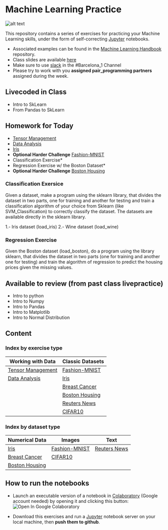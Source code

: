 # Machine Learning Practice

![alt text](https://pbs.twimg.com/media/D8Ud_iFVUAA_mr4.jpg)

This repository contains a series of exercises for practicing your Machine Learning skills, under the form of self-correcting [Jupyter](https://jupyter.org/) notebooks.

- Associated examples can be found in the [Machine Learning Handbook](https://github.com/bpesquet/machine-learning-handbook) repository.
- Class slides are available [here](https://docs.google.com/presentation/d/1OaYTXepuhoJFtB-Vq6SrHEXLPlsnOc0Nn9npx_lz500/edit?usp=sharing)
- Make sure to use [slack](https://akademyai.slack.com/) in the #Barcelona_1 Channel
- Please try to work with you **assigned pair_programming partners** assigned during the week. 

## Livecoded in Class
- Intro to SkLearn 
- From Pandas to SkLearn

## Homework for Today
- [Tensor Management](http://github.com/jcllobet/akademy_lectures/blob/master/3rd_week/3_Intro_to_ML/01_Tensor_Management.ipynb)
- [Data Analysis](https://github.com/jcllobet/akademy_lectures/blob/master/3rd_week/3_Intro_to_ML/02_Data_Analysis.ipynb)
- [Iris](https://github.com/jcllobet/akademy_lectures/blob/master/3rd_week/3_Intro_to_ML/classic-datasets/Iris.ipynb)
- **Optional Harder Challenge** [Fashion-MNIST](https://github.com/jcllobet/akademy_lectures/blob/master/3rd_week/3_Intro_to_ML/classic-datasets/Fashion_MNIST.ipynb)
- Classification Exercise*
- Regression Exercise w/ the Boston Dataset*
- **Optional Harder Challenge** [Boston Housing](https://github.com/jcllobet/akademy_lectures/blob/master/3rd_week/3_Intro_to_ML/classic-datasets/Boston_Housing.ipynb)

### Classification Exersice
Given a dataset, make a program using the sklearn library, that divides the dataset in two parts, one for training and another for testing and train a classification algorithm of your choice from Sklearn (like SVM_Classification) to correctly classify the dataset. The datasets are available directly in the sklearn library. 

1.- Iris dataset (load_iris)
2.- Wine dataset (load_wine)


### Regression Exercise
Given the Boston dataset (load_boston), do a program using the library sklearn, that divides the dataset in two parts (one for training and another one for testing) and train the algorithm of regression to predict the housing prices given the missing values. 

## Available to review (from past class livepractice)
- Intro to python
- Intro to Numpy
- Intro to Pandas
- Intro to Matplotlib
- Intro to Normal Distribution

## Content

### Index by exercise type

|Working with Data|Classic Datasets|
|-|-|
|[Tensor Management](http://github.com/jcllobet/akademy_lectures/blob/master/3rd_week/3_Intro_to_ML/01_Tensor_Management.ipynb)|[Fashion-MNIST](https://github.com/jcllobet/akademy_lectures/blob/master/3rd_week/3_Intro_to_ML/classic-datasets/Fashion_MNIST.ipynb)|
|[Data Analysis](https://github.com/jcllobet/akademy_lectures/blob/master/3rd_week/3_Intro_to_ML/02_Data_Analysis.ipynb)|[Iris](https://github.com/jcllobet/akademy_lectures/blob/master/3rd_week/3_Intro_to_ML/classic-datasets/Iris.ipynb)||
||[Breast Cancer](https://github.com/jcllobet/akademy_lectures/blob/master/3rd_week/3_Intro_to_ML/classic-datasets/Breast_Cancer.ipynb)||
||[Boston Housing](https://github.com/jcllobet/akademy_lectures/blob/master/3rd_week/3_Intro_to_ML/classic-datasets/Boston_Housing.ipynb)||
||[Reuters News](https://github.com/jcllobet/akademy_lectures/blob/master/3rd_week/3_Intro_to_ML/classic-datasets/Reuters_News.ipynb)||
||[CIFAR10](https://github.com/jcllobet/akademy_lectures/blob/master/3rd_week/3_Intro_to_ML/classic-datasets/CIFAR10.ipynb)||

### Index by dataset type

|Numerical Data|Images|Text|
|-|-|-|
|[Iris](https://github.com/jcllobet/akademy_lectures/blob/master/3rd_week/3_Intro_to_ML/classic-datasets/Iris.ipynb)|[Fashion-MNIST](https://github.com/jcllobet/akademy_lectures/blob/master/3rd_week/3_Intro_to_ML/classic-datasets/Fashion_MNIST.ipynb)|[Reuters News](https://github.com/jcllobet/akademy_lectures/blob/master/3rd_week/3_Intro_to_ML/classic-datasets/Reuters_News.ipynb)|
|[Breast Cancer](https://github.com/jcllobet/akademy_lectures/blob/master/3rd_week/3_Intro_to_ML/master/classic-datasets/Breast_Cancer.ipynb)|[CIFAR10](https://github.com/jcllobet/akademy_lectures/blob/master/3rd_week/3_Intro_to_ML/master/classic-datasets/CIFAR10.ipynb)||
|[Boston Housing](https://github.com/jcllobet/akademy_lectures/blob/master/3rd_week/3_Intro_to_ML/classic-datasets/Boston_Housing.ipynb)

## How to run the notebooks

- Launch an executable version of a notebook in [Colaboratory](https://colab.research.google.com/) (Google account needed) by opening it and clicking this button: ![Open In Google Colaboratory](https://colab.research.google.com/assets/colab-badge.svg)

- Download this exercises and run a [Jupyter](https://jupyter.org/) notebook server on your local machine, then **push them to github**.
